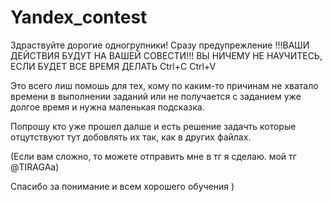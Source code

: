 # Yandex_contest
Здраствуйте дорогие одногрупники!
Сразу предупрежление 
!!!ВАШИ ДЕЙСТВИЯ БУДУТ НА ВАШЕЙ СОВЕСТИ!!!
ВЫ НИЧЕМУ НЕ НАУЧИТЕСЬ, ЕСЛИ БУДЕТ ВСЕ ВРЕМЯ ДЕЛАТЬ Ctrl+C Ctrl+V

Это всего лиш помошь для тех, кому по каким-то причинам не хватало времени 
в выполнении заданий или не получается с заданием уже долгое время и нужна маленькая подсказка.

Попрошу кто уже прошел далше и есть решение задачть которые отцутствуют тут
добовлять их так, как в других файлах.

(Если вам сложно, то можете отправить мне в тг я сделаю. мой тг @TIRAGAa)

Спасибо за понимание и всем хорошего обучения )

